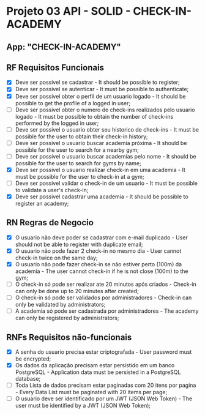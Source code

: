 # Projeto 03 API - SOLID - CHECK-IN-ACADEMY

## App: "CHECK-IN-ACADEMY"

## RF Requisitos Funcionais

- [x] Deve ser possivel se cadastrar - It should be possible to register;
- [x] Deve ser possivel se autenticar - It must be possible to authenticate;
- [x] Deve ser possivel obter o perfil de um usuario logado - It should be possible to get the profile of a logged in user;
- [ ] Deve ser possivel obter o numero de check-ins realizados pelo usuario logado - It must be possible to obtain the number of check-ins performed by the logged in user;
- [ ] Deve ser possivel o usuario obter seu historico de check-ins - It must be possible for the user to obtain their check-in history;
- [ ] Deve ser possivel o usuario buscar academia próxima - It should be possible for the user to search for a nearby gym;
- [ ] Deve ser possivel o usuario buscar academias pelo nome - It should be possible for the user to search for gyms by name;
- [x] Deve ser possivel o usuario realizar check-in em uma academia - It must be possible for the user to check-in at a gym;
- [ ] Deve ser possivel validar o check-in de um usuario - It must be possible to validate a user's check-in;
- [x] Deve ser possivel cadastrar uma academia - It should be possible to register an academy;

## RN Regras de Negocio

- [x] O usuario não deve poder se cadastrar com e-mail duplicado - User should not be able to register with duplicate email;
- [x] O usuario não pode fazer 2 check-in no mesmo dia - User cannot check-in twice on the same day;
- [x] O usuario não pode fazer check-in se não estiver perto (100m) da academia - The user cannot check-in if he is not close (100m) to the gym;
- [ ] O check-in só pode ser realizar ate 20 minutos após criados - Check-in can only be done up to 20 minutes after created;
- [ ] O check-in só pode ser validados por administradores - Check-in can only be validated by administrators;
- [ ] A academia só pode ser cadastrada por administradores - The academy can only be registered by administrators;

## RNFs Requisitos não-funcionais

- [x] A senha do usuario precisa estar criptografada - User password must be encrypted;
- [x] Os dados da aplicação precisam estar persistido em um banco PostgreSQL - Application data must be persisted in a PostgreSQL database;
- [ ] Toda Lista de dados precisam estar paginadas com 20 itens por pagina - Every Data List must be paginated with 20 items per page;
- [ ] O usuario deve ser identificado por um JWT (JSON Web Token) - The user must be identified by a JWT (JSON Web Token);
